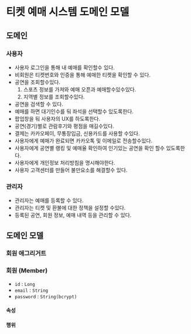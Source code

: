 # 티켓 예매 시스템 도메인 모델

## 도메인

### 사용자

- 사용자 로그인을 통해 내 예매를 확인할수 있다.
- 비회원은 티켓번호와 인증을 통해 예매한 티켓을 확인할 수 있다.
- 공연을 조회할수있다.
    1. 스포츠 정보를 가져와 예매 오픈과 예매할수있수있다.
    2. 지역별 정보를 조회할수있다.
- 공연을 검색할 수 있다.
- 예매를 하면 대기인수를 둬 좌석을 선택할수 있도록한다.
- 팝업창을 둬 사용자의 UX를 하도록한다.
- 공연(경기)별로 관람후기와 평점을 매길수있다.
- 결제는 카카오페이, 무통장입금, 신용카드를 사용할 수있다.
- 사용자에게 예매가 완료되면 카카오톡 및 이메일로 전송할수있다.
- 사용자에게 공연별 랭킹 및 예매율 확인하여 인기있는 공연을 확인 할수 있도록한다.
- 사용자에게 개인정보 처리방침을 명시해야한다.
- 사용자 고객센터를 만들어 불만요소를 해결할수 있다.

### 관리자

- 관리자는 예매를 등록할 수 있다.
- 관리자는 티켓 및 환불에 대한 정책을 설정할 수있다.
- 등록된 공연, 회원 정보, 예매 내역 등을 관리할 수 있다.

## 도메인 모델

### 회원 애그리거트

### 회원 (Member)
- `id` : `Long`
- `email` : `String` 
- `password` : `String(bcrypt)`
#### 속성

#### 행위

